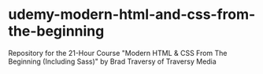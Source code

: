 # udemy-modern-html-and-css-from-the-beginning
Repository for the 21-Hour Course "Modern HTML &amp; CSS From The Beginning (Including Sass)" by Brad Traversy of Traversy Media 
